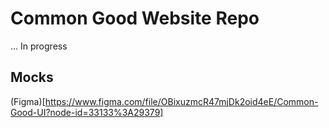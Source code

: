 # Common Good Website Repo

... In progress

## Mocks
(Figma)[https://www.figma.com/file/OBixuzmcR47mjDk2oid4eE/Common-Good-UI?node-id=33133%3A29379]
